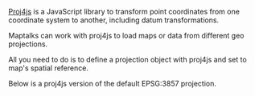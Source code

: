 [Proj4js](http://proj4js.org) is a JavaScript library to transform point coordinates from one coordinate system to another, including datum transformations.

Maptalks can work with proj4js to load maps or data from different geo projections.

All you need to do is to define a projection object with proj4js and set to map's spatial reference.

Below is a proj4js version of the default EPSG:3857 projection.
